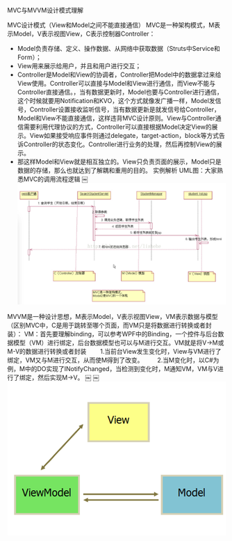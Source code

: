 MVC与MVVM设计模式理解

MVC设计模式（View和Model之间不能直接通信）
MVC是一种架构模式，M表示Model，V表示视图View，C表示控制器Controller：

* Model负责存储、定义、操作数据、从网络中获取数据（Struts中Service和Form）；
* View用来展示给用户，并且和用户进行交互；
* Controller是Model和View的协调者，Controller把Model中的数据拿过来给View使用。Controller可以直接与Model和View进行通信，而View不能与Controller直接通信。，当有数据更新时，Model也要与Controller进行通信，这个时候就要用Notification和KVO，这个方式就像发广播一样，Model发信号，Controller设置接收监听信号，当有数据更新是就发信号给Controller，Model和View不能直接通信，这样违背MVC设计原则。View与Controller通信需要利用代理协议的方式，Controller可以直接根据Model决定View的展示。View如果接受响应事件则通过delegate，target-action，block等方式告诉Controller的状态变化。Controller进行业务的处理，然后再控制View的展示。
* 那这样Model和View就是相互独立的。View只负责页面的展示，Model只是数据的存储，那么也就达到了解耦和重用的目的。
实例解析
UML图：大家熟悉MVC的调用流程逻辑
￼
![](picture/前端常见设计模式之MVC与MVVM/￼student%20list%20sp.jpg.png)

MVVM是一种设计思想，M表示Model，V表示视图View，VM表示数据与模型（区别MVC中，C是用于跳转至哪个页面，而VM只是将数据进行转换或者封装）：
VM：首先要理解binding，可以参考WPF中的Binding，一个控件与后台数据模型（VM）进行绑定，后台数据模型也可以与M进行交互。VM就是将V->M或M-V的数据进行转换或者封装
　　1.当前台View发生变化时，View与VM进行了绑定，VM又与M进行交互，从而使M得到了改变。
　　2.当M变化时，以C#为例，M中的DO实现了INotifyChanged，当检测到变化时，M通知VM，VM与V进行了绑定，然后实现M->V。
￼
￼![](picture/前端常见设计模式之MVC与MVVM/2022-05-29-01-20-29.png)
